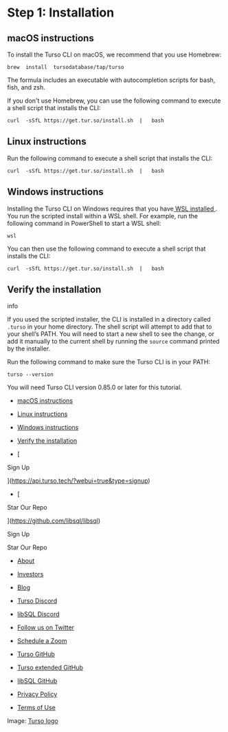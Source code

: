 # Step 1: Installation

## macOS instructions​

To install the Turso CLI on macOS, we recommend that you use Homebrew:

`brew  install  tursodatabase/tap/turso`

The formula includes an executable with autocompletion scripts for bash, fish,
and zsh.

If you don't use Homebrew, you can use the following command to execute a shell script that installs the CLI:

`curl  -sSfL https://get.tur.so/install.sh  |   bash`

## Linux instructions​

Run the following command to execute a shell script that installs the CLI:

`curl  -sSfL https://get.tur.so/install.sh  |   bash`

## Windows instructions​

Installing the Turso CLI on Windows requires that you have[ WSL installed ](https://learn.microsoft.com/en-us/windows/wsl/install). You run the scripted install within a WSL shell.
For example, run the following command in PowerShell to start a WSL shell:

`wsl`

You can then use the following command to execute a shell script that installs the CLI:

`curl  -sSfL https://get.tur.so/install.sh  |   bash`

## Verify the installation​

info

If you used the scripted installer, the CLI is installed in a directory called `.turso` in your home directory. The
shell script will attempt to add that to your shell’s PATH. You will need to
start a new shell to see the change, or add it manually to the current shell by
running the `source` command printed by the installer.

Run the following command to make sure the Turso CLI is in your PATH:

`turso --version`

You will need Turso CLI version 0.85.0 or later for this tutorial.

- [ macOS instructions ](https://docs.turso.tech//tutorials/get-started-turso-cli/step-01-installation/#macos-instructions)
- [ Linux instructions ](https://docs.turso.tech//tutorials/get-started-turso-cli/step-01-installation/#linux-instructions)
- [ Windows instructions ](https://docs.turso.tech//tutorials/get-started-turso-cli/step-01-installation/#windows-instructions)
- [ Verify the installation ](https://docs.turso.tech//tutorials/get-started-turso-cli/step-01-installation/#verify-the-installation)


- [ 

Sign Up




 ](https://api.turso.tech/?webui=true&type=signup)
- [ 

Star Our Repo






 ](https://github.com/libsql/libsql)


Sign Up

Star Our Repo

- [ About ](https://turso.tech/about-us)
- [ Investors ](https://turso.tech/investors)
- [ Blog ](https://blog.turso.tech)


- [ Turso Discord ](https://discord.com/invite/4B5D7hYwub)
- [ libSQL Discord ](https://discord.gg/VzbXemj6Rg)
- [ Follow us on Twitter ](https://twitter.com/tursodatabase)
- [ Schedule a Zoom ](https://calendly.com/d/gt7-bfd-83n/meet-with-chiselstrike)


- [ Turso GitHub ](https://github.com/tursodatabase/)
- [ Turso extended GitHub ](https://github.com/turso-extended/)
- [ libSQL GitHub ](http://github.com/tursodatabase/libsql)


- [ Privacy Policy ](https://turso.tech/privacy-policy)
- [ Terms of Use ](https://turso.tech/terms-of-use)


Image: [ Turso logo ](https://docs.turso.tech/img/turso.svg)
